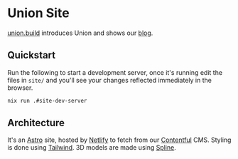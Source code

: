 # Union Site

[union.build](https://union.build) introduces Union and shows our [blog](https://union.build/blog).

## Quickstart

Run the following to start a development server, once it's running edit the files in `site/` and you'll see your changes reflected immediately in the browser.

```bash
nix run .#site-dev-server
```

## Architecture

It's an [Astro] site, hosted by [Netlify] to fetch from our [Contentful] CMS.
Styling is done using [Tailwind]. 3D models are made using [Spline].

[astro]: https://astro.build
[contentful]: https://www.contentful.com
[netlify]: https://www.netlify.com
[spline]: https://spline.design
[tailwind]: https://tailwindcss.com
